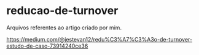 # reducao-de-turnover
Arquivos referentes ao artigo criado por mim. 

https://medium.com/@jestevan12/redu%C3%A7%C3%A3o-de-turnover-estudo-de-caso-73914240ce36
